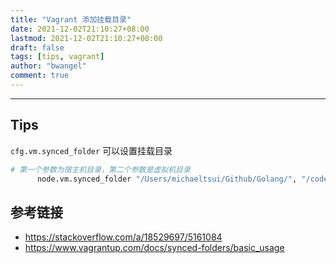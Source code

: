 ```yaml
---
title: "Vagrant 添加挂载目录"
date: 2021-12-02T21:10:27+08:00
lastmod: 2021-12-02T21:10:27+08:00
draft: false
tags: [tips, vagrant]
author: "bwangel"
comment: true
---
```


<!--more-->

---

## Tips

`cfg.vm.synced_folder` 可以设置挂载目录

```sh
# 第一个参数为宿主机目录，第二个参数是虚拟机目录
      node.vm.synced_folder "/Users/michaeltsui/Github/Golang/", "/code"
```

## 参考链接

+ https://stackoverflow.com/a/18529697/5161084
+ https://www.vagrantup.com/docs/synced-folders/basic_usage
